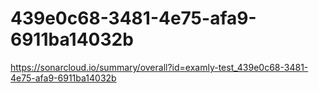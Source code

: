 # 439e0c68-3481-4e75-afa9-6911ba14032b
https://sonarcloud.io/summary/overall?id=examly-test_439e0c68-3481-4e75-afa9-6911ba14032b
